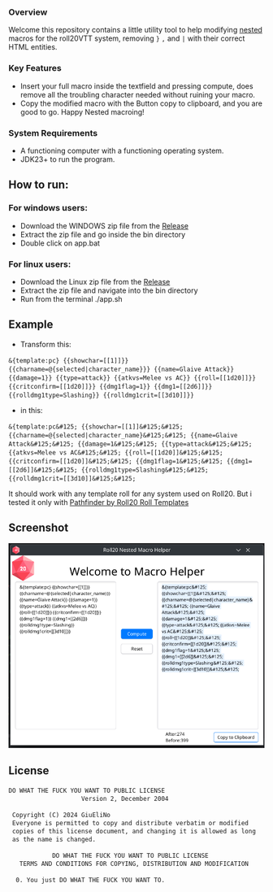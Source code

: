 ### Overview
Welcome this repository contains a little utility tool to help modifying [nested](https://wiki.roll20.net/Macros/Nested_Macros) macros for the roll20VTT system, removing `}` `,` and `|` with their correct HTML entities.


### Key Features
- Insert your full macro inside the textfield and pressing compute, does remove all the troubling character needed without ruining your macro.
- Copy the modified macro with the Button copy to clipboard, and you are good to go. Happy Nested macroing!


### System Requirements
- A functioning computer with a functioning operating system. 
- JDK23+ to run the program. 

## How to run:
### For windows users:
- Download the WINDOWS zip file from the [Release](https://github.com/GiuEliNo/Roll20-nested-macro-helper/releases/tag/v1.0.0)
- Extract the zip file and go inside the bin directory
- Double click on app.bat

### For linux users:
- Download the Linux zip file from the [Release](https://github.com/GiuEliNo/Roll20-nested-macro-helper/releases/tag/v1.0.0)
- Extract the zip file and navigate into the bin directory
- Run from the terminal ./app.sh 

## Example
- Transform this:

`&{template:pc} {{showchar=[[1]]}} {{charname=@{selected|character_name}}} {{name=Glaive Attack}} {{damage=1}} {{type=attack}} {{atkvs=Melee vs AC}} {{roll=[[1d20]]}} {{critconfirm=[[1d20]]}} {{dmg1flag=1}} {{dmg1=[[2d6]]}} {{rolldmg1type=Slashing}} {{rolldmg1crit=[[3d10]]}}
`

- in this:

`&{template:pc&#125; {{showchar=[[1]]&#125;&#125; {{charname=@{selected|character_name}&#125;&#125; {{name=Glaive Attack&#125;&#125; {{damage=1&#125;&#125; {{type=attack&#125;&#125; {{atkvs=Melee vs AC&#125;&#125; {{roll=[[1d20]]&#125;&#125; {{critconfirm=[[1d20]]&#125;&#125; {{dmg1flag=1&#125;&#125; {{dmg1=[[2d6]]&#125;&#125; {{rolldmg1type=Slashing&#125;&#125; {{rolldmg1crit=[[3d10]]&#125;&#125;`


It should work with any template roll for any system used on Roll20. But i tested it only with [Pathfinder by Roll20 Roll Templates](https://wiki.roll20.net/Pathfinder_by_Roll20/Roll_Templates)  
## Screenshot

<img src="Screenshot-Roll20-Macro-Helper.png">





## License

```
DO WHAT THE FUCK YOU WANT TO PUBLIC LICENSE
                    Version 2, December 2004

 Copyright (C) 2024 GiuEliNo
 Everyone is permitted to copy and distribute verbatim or modified
 copies of this license document, and changing it is allowed as long
 as the name is changed.

            DO WHAT THE FUCK YOU WANT TO PUBLIC LICENSE
   TERMS AND CONDITIONS FOR COPYING, DISTRIBUTION AND MODIFICATION

  0. You just DO WHAT THE FUCK YOU WANT TO.
```
